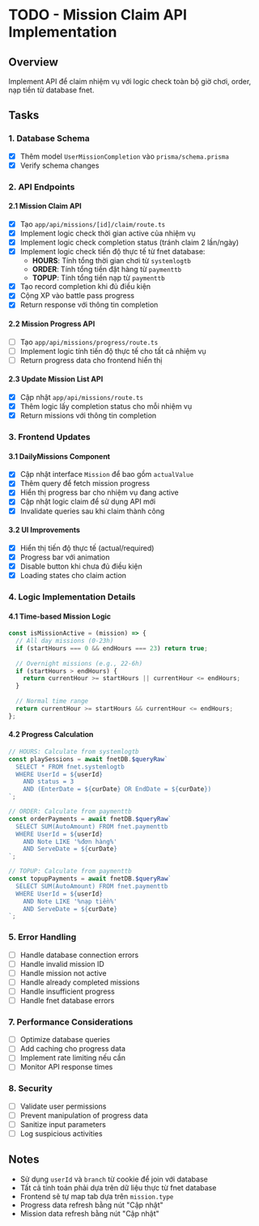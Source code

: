 # TODO - Mission Claim API Implementation

## Overview
Implement API để claim nhiệm vụ với logic check toàn bộ giờ chơi, order, nạp tiền từ database fnet.

## Tasks

### 1. Database Schema
- [x] Thêm model `UserMissionCompletion` vào `prisma/schema.prisma`
- [x] Verify schema changes

### 2. API Endpoints

#### 2.1 Mission Claim API
- [x] Tạo `app/api/missions/[id]/claim/route.ts`
- [x] Implement logic check thời gian active của nhiệm vụ
- [x] Implement logic check completion status (tránh claim 2 lần/ngày)
- [x] Implement logic check tiến độ thực tế từ fnet database:
  - **HOURS**: Tính tổng thời gian chơi từ `systemlogtb`
  - **ORDER**: Tính tổng tiền đặt hàng từ `paymenttb`
  - **TOPUP**: Tính tổng tiền nạp từ `paymenttb`
- [x] Tạo record completion khi đủ điều kiện
- [x] Cộng XP vào battle pass progress
- [x] Return response với thông tin completion

#### 2.2 Mission Progress API
- [ ] Tạo `app/api/missions/progress/route.ts`
- [ ] Implement logic tính tiến độ thực tế cho tất cả nhiệm vụ
- [ ] Return progress data cho frontend hiển thị

#### 2.3 Update Mission List API
- [x] Cập nhật `app/api/missions/route.ts`
- [x] Thêm logic lấy completion status cho mỗi nhiệm vụ
- [x] Return missions với thông tin completion

### 3. Frontend Updates

#### 3.1 DailyMissions Component
- [x] Cập nhật interface `Mission` để bao gồm `actualValue`
- [x] Thêm query để fetch mission progress
- [x] Hiển thị progress bar cho nhiệm vụ đang active
- [x] Cập nhật logic claim để sử dụng API mới
- [x] Invalidate queries sau khi claim thành công

#### 3.2 UI Improvements
- [x] Hiển thị tiến độ thực tế (actual/required)
- [x] Progress bar với animation
- [x] Disable button khi chưa đủ điều kiện
- [x] Loading states cho claim action

### 4. Logic Implementation Details

#### 4.1 Time-based Mission Logic
```typescript
const isMissionActive = (mission) => {
  // All day missions (0-23h)
  if (startHours === 0 && endHours === 23) return true;
  
  // Overnight missions (e.g., 22-6h)
  if (startHours > endHours) {
    return currentHour >= startHours || currentHour <= endHours;
  }
  
  // Normal time range
  return currentHour >= startHours && currentHour <= endHours;
};
```

#### 4.2 Progress Calculation
```typescript
// HOURS: Calculate from systemlogtb
const playSessions = await fnetDB.$queryRaw`
  SELECT * FROM fnet.systemlogtb 
  WHERE UserId = ${userId} 
    AND status = 3 
    AND (EnterDate = ${curDate} OR EndDate = ${curDate})
`;

// ORDER: Calculate from paymenttb
const orderPayments = await fnetDB.$queryRaw`
  SELECT SUM(AutoAmount) FROM fnet.paymenttb 
  WHERE UserId = ${userId} 
    AND Note LIKE '%đơn hàng%' 
    AND ServeDate = ${curDate}
`;

// TOPUP: Calculate from paymenttb  
const topupPayments = await fnetDB.$queryRaw`
  SELECT SUM(AutoAmount) FROM fnet.paymenttb 
  WHERE UserId = ${userId} 
    AND Note LIKE '%nạp tiền%' 
    AND ServeDate = ${curDate}
`;
```

### 5. Error Handling
- [ ] Handle database connection errors
- [ ] Handle invalid mission ID
- [ ] Handle mission not active
- [ ] Handle already completed missions
- [ ] Handle insufficient progress
- [ ] Handle fnet database errors

### 7. Performance Considerations
- [ ] Optimize database queries
- [ ] Add caching cho progress data
- [ ] Implement rate limiting nếu cần
- [ ] Monitor API response times

### 8. Security
- [ ] Validate user permissions
- [ ] Prevent manipulation of progress data
- [ ] Sanitize input parameters
- [ ] Log suspicious activities

## Notes
- Sử dụng `userId` và `branch` từ cookie để join với database
- Tất cả tính toán phải dựa trên dữ liệu thực từ fnet database
- Frontend sẽ tự map tab dựa trên `mission.type`
- Progress data refresh bằng nút "Cập nhật"
- Mission data refresh bằng nút "Cập nhật" 